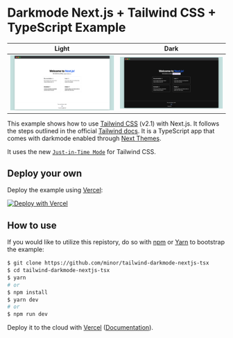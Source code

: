 # Darkmode Next.js + Tailwind CSS + TypeScript Example

|          Light          |          Dark          |
| :---------------------: | :--------------------: |
| ![](/.github/light.png) | ![](/.github/dark.png) |

This example shows how to use [Tailwind CSS](https://tailwindcss.com/) (v2.1) with Next.js. It follows the steps outlined in the official [Tailwind docs](https://tailwindcss.com/docs/guides/nextjs). It is a TypeScript app that comes with darkmode enabled through [Next Themes](https://github.com/pacocoursey/next-themes).

It uses the new [`Just-in-Time Mode`](https://tailwindcss.com/docs/just-in-time-mode) for Tailwind CSS.

## Deploy your own

Deploy the example using [Vercel](https://vercel.com/new/git/external?repository-url=https://github.com/minor/tailwind-darkmode-nextjs-tsx):

[![Deploy with Vercel](https://vercel.com/button)](https://vercel.com/new/git/external?repository-url=https://github.com/minor/tailwind-darkmode-nextjs-tsx)

## How to use

If you would like to utilize this repistory, do so with [npm](https://docs.npmjs.com/cli/init) or [Yarn](https://yarnpkg.com/lang/en/docs/cli/create/) to bootstrap the example:

```bash
$ git clone https://github.com/minor/tailwind-darkmode-nextjs-tsx
$ cd tailwind-darkmode-nextjs-tsx
$ yarn
# or
$ npm install
$ yarn dev
# or
$ npm run dev
```

Deploy it to the cloud with [Vercel](https://vercel.com/new/git/external?repository-url=https://github.com/minor/tailwind-darkmode-nextjs-tsx) ([Documentation](https://nextjs.org/docs/deployment)).
